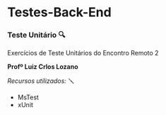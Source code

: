# Testes-Back-End

### Teste Unitário 🔍
Exercícios de Teste Unitários do Encontro Remoto 2 

**Profº Luiz Crlos Lozano**

*Recursos utilizados:* 🪛
- MsTest
- xUnit
